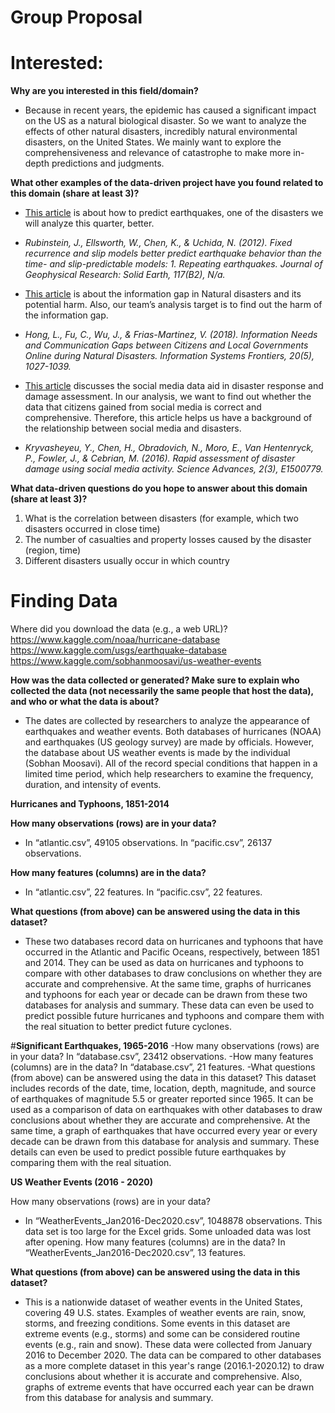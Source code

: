 # **Group Proposal**

# Interested:

**Why are you interested in this field/domain?**

 - Because in recent years, the epidemic has caused a significant impact on the US as a natural biological disaster. So we want to analyze the effects of other natural disasters, incredibly natural environmental disasters, on the United States. We mainly want to explore the comprehensiveness and relevance of catastrophe to make more in-depth predictions and judgments.

**What other examples of the data-driven project have you found related to this domain (share at least 3)?**

 - [This article][1] is about how to predict earthquakes, one of the disasters we will analyze this quarter, better.
- _Rubinstein, J., Ellsworth, W., Chen, K., & Uchida, N. (2012). Fixed recurrence and slip models better predict earthquake behavior than the time- and slip-predictable models: 1. Repeating earthquakes. Journal of Geophysical Research: Solid Earth, 117(B2), N/a._



 - [This article][2] is about the information gap in Natural disasters and its potential harm. Also, our team’s analysis target is to find out the harm of the information gap.
- _Hong, L., Fu, C., Wu, J., & Frias-Martinez, V. (2018). Information Needs and Communication Gaps between Citizens and Local Governments Online during Natural Disasters. Information Systems Frontiers, 20(5), 1027-1039._




- [This article][3] discusses the social media data aid in disaster response and damage assessment. In our analysis, we want to find out whether the data that citizens gained from social media is correct and comprehensive. Therefore, this article  helps us have a background of the relationship between social media and disasters.
 - _Kryvasheyeu, Y., Chen, H., Obradovich, N., Moro, E., Van Hentenryck, P., Fowler, J., & Cebrian, M. (2016). Rapid assessment of disaster damage using social media activity. Science Advances, 2(3), E1500779._

[1]: https://agupubs.onlinelibrary.wiley.com/doi/full/10.1029/2011JB008724

[2]: https://alliance-primo.hosted.exlibrisgroup.com/primo-explore/fulldisplay?docid=TN_cdi_webofscience_primary_000444026300010CitationCount&context=PC&vid=UW&lang=en_US&search_scope=all&adaptor=primo_central_multiple_fe&tab=default_tab&query=any,contains,Information%20Needs%20and%20Communication%20Gaps%20between%20Citizens%20and&offset=0

[3]: https://www.science.org/doi/10.1126/sciadv.1500779


**What data-driven questions do you hope to answer about this domain (share at least 3)?**
1. What is the correlation between disasters (for example, which two disasters occurred in close time)
2. The number of casualties and property losses caused by the disaster (region, time)
3. Different disasters usually occur in which country

# Finding Data

Where did you download the data (e.g., a web URL)?
https://www.kaggle.com/noaa/hurricane-database
https://www.kaggle.com/usgs/earthquake-database
https://www.kaggle.com/sobhanmoosavi/us-weather-events

**How was the data collected or generated? Make sure to explain who collected the data (not necessarily the same people that host the data), and who or what the data is about?**
  - The dates are collected by researchers to analyze the appearance of earthquakes and weather events. Both databases of hurricanes (NOAA) and earthquakes (US geology survey) are made by officials. However, the database about US weather events is made by the individual (Sobhan Moosavi). All of the record special conditions that happen in a limited time period, which help researchers to examine the frequency, duration, and intensity of events.

**Hurricanes and Typhoons, 1851-2014**

**How many observations (rows) are in your data?**
 - In “atlantic.csv”, 49105 observations. In “pacific.csv”, 26137 observations.

**How many features (columns) are in the data?**

 - In “atlantic.csv”, 22 features. In “pacific.csv”, 22 features.

**What questions (from above) can be answered using the data in this dataset?**

 - These two databases record data on hurricanes and typhoons that have occurred in the Atlantic and Pacific Oceans, respectively, between 1851 and 2014. They can be used as data on hurricanes and typhoons to compare with other databases to draw conclusions on whether they are accurate and comprehensive. At the same time, graphs of hurricanes and typhoons for each year or decade can be drawn from these two databases for analysis and summary. These data can even be used to predict possible future hurricanes and typhoons and compare them with the real situation to better predict future cyclones.




#**Significant Earthquakes, 1965-2016**
-How many observations (rows) are in your data?
In “database.csv”, 23412 observations.
-How many features (columns) are in the data?
In “database.csv”, 21 features.
-What questions (from above) can be answered using the data in this dataset?
This dataset includes records of the date, time, location, depth, magnitude,
and source of earthquakes of magnitude 5.5 or greater reported since 1965.
It can be used as a comparison of data on earthquakes with other databases
to draw conclusions about whether they are accurate and comprehensive.
At the same time, a graph of earthquakes that have occurred every year or
every decade can be drawn from this database for analysis and summary.
These details can even be used to predict possible future earthquakes by
comparing them with the real situation.

**US Weather Events (2016 - 2020)**

How many observations (rows) are in your data?
 - In “WeatherEvents_Jan2016-Dec2020.csv”, 1048878 observations. This data set is too large for the Excel grids. Some unloaded data was lost after opening.
How many features (columns) are in the data?
In “WeatherEvents_Jan2016-Dec2020.csv”, 13 features.

**What questions (from above) can be answered using the data in this dataset?**

 - This is a nationwide dataset of weather events in the United States, covering 49 U.S. states. Examples of weather events are rain, snow, storms, and freezing conditions. Some events in this dataset are extreme events (e.g., storms) and some can be considered routine events (e.g., rain and snow). These data were collected from January 2016 to December 2020. The data can be compared to other databases as a more complete dataset in this year's range (2016.1-2020.12) to draw conclusions about whether it is accurate and comprehensive. Also, graphs of extreme events that have occurred each year can be drawn from this database for analysis and summary.
